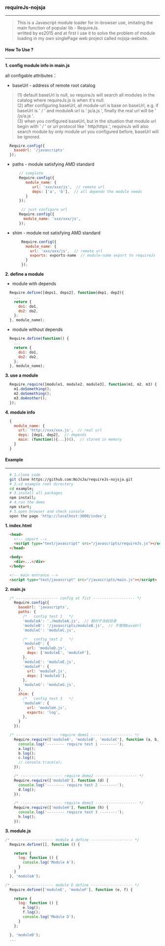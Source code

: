 ### requireJs-nojsja
____________________

>This is a Javascript module loader for in-browser use, imitating the main function  of popular lib - RequireJs.   
>writted by es2015 and at first I use it to solve the problem of module loading in my own singlePage web project called nojsja-website.

#### How To Use ?
______________

__1. config module info in main.js__  

  all configable attributes：  
  * baseUrl - address of remote root catalog  

  > (1) default baseUrl is null, so requireJs will search all modules in the catalog where requireJs.js is when it's null.  
  > (2) after configuring baseUrl, all module-url is base on baseUrl, e.g. if baseUrl is ' / ' and moduleA url is ' js/a.js ', finally the real url will be ' /js/a.js '.  
  > (3) when you configured baseUrl, but in the situation that module url begin with ' / ' or url protocol like ' http/https ', requireJs will also search module by only module url you configured before, baseUrl will be ignored.

  ```js
    Require.config({
      baseUrl: '/javascripts'
    });
  ```

  * paths - module satisfying AMD standard  

    ```js
       // complete
       Require.config({
          module_name: {
             url: 'xxx/xxx/js',  // remote url
             deps: ['a', 'b'],  // all depends the module needs
          }
       });

        // just configure url
       Require.config({
         module_name: 'xxx/xxx/js',
       });
    ```

  * shim - module not satisfying AMD standard

    ```js
        Require.config({
          module_name: {
            url: 'xxx/xxx/js',  // remote url
            exports: exports-name  // module-name export to requireJs
          }
        });
    ```

__2. define a module__  

  * module with depends  
  ```js
    Require.define([deps1, deps2], function(dep1, dep2){
      ...
      return {
        do1: do1,
        do2: do2,
      };
    }, module_name);
  ```

  * module without depends  
  ```js
    Require.define(function() {
      ...
      return {
        do1: do1,
        do2: do2,
      };
    }, module_name);
  ```

__3. use a module__   

  ```js
    Require.require([module1, module2, module3], function(m1, m2, m3) {
      m1.doSomething();
      m2.doSomething();
      m3.doAnother();
    });
  ```

__4. module info__  

  ```js
    {
      module_name: {
        url: 'http://xxx/xxx.js',  // real url
        deps: [dep1, dep2],  // depends
        main: (function(){...})(),  // stored in memory
      }
    }
  ```

#### Example
______________

```bash
  # 1.clone code
  git clone https://github.com:NoJsJa/requireJs-nojsja.git
  # 2.cd example root directory
  cd example;
  # 3.install all packages
  npm install;
  # 4.run the demo
  npm start;
  # 5.open browser and check console
  open the page 'http://localhost:3000/index';
```

__1. index.html__  

```html
  <head>
    <!-- import -->
    <script type="text/javascript" src="/javascripts/requireJs.js"></script>
  </head>

  <body>
    <div>...</div>
  </body>

  <!-- main entrance -->
  <script type="text/javascript" src="/javascripts/main.js"></script>
```

__2. main.js__  

```js
  /* ------------------- config at fist ------------------- */
    Require.config({
      baseUrl: 'javascripts',
      paths: {
        /*   config test 1   */
        'moduleA': './moduleA.js',  // 相对于当前目录
        'moduleB': '/javascripts/moduleB.js',  // 不使用baseUrl
        'moduleC': 'moduleC.js',

        /*   config test 2   */
        'moduleD': {
          url: 'moduleD.js',
          deps: ['moduleE', 'moduleF'],
        },
        'moduleE': 'moduleE.js',
        'moduleF': {
          url: 'moduleF.js',
          deps: ['moduleG'],
        },
        'moduleG': 'moduleG.js',
      },
      shim: {
        /*   config test 3   */
        'moduleH': {
          url: 'moduleH.js',
          exports: 'log',
        },
      }
    });

  /* ------------------- require demo1 ------------------- */
    Require.require(['moduleA', 'moduleB', 'moduleC'], function (a, b, c) {
      console.log('-------- require test 1 --------');
      a.log();
      b.log();
      c.log();
      // console.trace(a);
    });

    /* ------------------- require demo2 ------------------- */
    Require.require(['moduleD'], function (d) {
      console.log('-------- require test 2 --------');
      d.log();
    });

    /* ------------------- require demo3 ------------------- */
    Require.require(['moduleH'], function (h) {
      console.log('-------- require test 3 --------');
      h.log();
    });

```

__3. module.js__  

```js
/* ------------------- module A define ------------------- */
  Require.define([], function () {

    return {
      log: function () {
        console.log('Module A');
      }
    }
  }, 'moduleA');

/* ------------------- module D define ------------------- */
  Require.define(['moduleE', 'moduleF'], function (e, f) {

    return {
      log: function () {
        e.log();
        f.log();
        console.log('Module D');
      }
    };

  }, 'moduleD');
  ...
```
